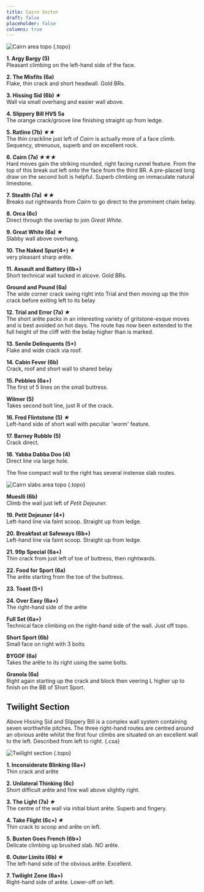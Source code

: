 ```yaml
---
title: Cairn Sector
draft: false
placeholder: false
columns: true
---
```




![Cairn area topo](/img/peak/buxton/hh-cairn-topo-1.jpg)
{.topo}


**1. Argy Bargy (5)**  
Pleasant climbing on the left-hand side of the face.

**2. The Misfits (6a)**  
Flake, thin crack and short headwall. Gold BRs.

**3. Hissing Sid (6b) *★***  
Wall via small overhang and easier wall above.

**4. Slippery Bill HVS 5a**  
The orange crack/groove line finishing straight up from ledge.

**5. Ratline (7b) *★★***  
The thin crackline just left of *Cairn* is actually more of a face climb. Sequency, strenuous, superb and on excellent rock.

**6. Cairn (7a) *★★★***  
Hard moves gain the striking rounded, right facing runnel feature. From the top of this break out left onto the face from the third BR. A pre-placed long draw on the second bolt is helpful. Superb climbing on immaculate natural limestone.

**7. Stealth (7a) *★★***  
Breaks out rightwards from *Cairn* to go direct to the prominent chain belay.

**8. Orca (6c)**  
Direct through the overlap to join *Great White*.

**9. Great White (6a) *★***  
Slabby wall above overhang.

**10. The Naked Spur(4+) *★***  
very pleasant sharp arête.

**11. Assault and Battery (6b+)**  
Short technical wall tucked in alcove. Gold BRs.

**Ground and Pound (6a)**  
The wide corner crack swing right into Trial and then moving up the thin crack before exiting left to its belay

**12. Trial and Error (7a) *★***  
The short arête packs in an interesting variety of gritstone-esque moves and is best avoided on hot days. The route has now been extended to the full height of the cliff with the belay higher than is marked.

**13. Senile Delinquents (5+)**  
Flake and wide crack via roof.

**14. Cabin Fever (6b)**  
Crack, roof and short wall to shared belay

**15. Pebbles (6a+)**  
The first of 5 lines on the small buttress.

**Wilmer (5)**  
Takes second bolt line, just R of the crack.

**16. Fred Flintstone (5) *★***  
Left-hand side of short wall with peculiar 'worm' feature.

**17. Barney Rubble (5)**  
Crack direct.

**18. Yabba Dabba Doo (4)**  
Direct line via large hole.

The fine compact wall to the right has several instense slab routes.

![Cairn slabs area topo](/img/peak/buxton/hh-cairn-topo-2.jpg)
{.topo}

**Mueslli (6b)**  
Climb the wall just left of *Petit Dejeuner*. 

**19. Petit Dejeuner (4+)**  
Left-hand line via faint scoop. Straight up from ledge. 

**20. Breakfast at Safeways (6b+)**  
Left-hand line via faint scoop. Straight up from ledge. 

**21. 99p Special (6a+)**  
Thin crack from just left of toe of buttress, then rightwards. 

**22. Food for Sport (6a)**  
The arête starting from the toe of the buttress.

**23. Toast (5+)**

**24. Over Easy (6a+)**  
The right-hand side of the arête 

**Full Set (6a+)**  
Technical face climbing on the right-hand side of the wall. Just off topo. 

**Short Sport (6b)**  
Small face on right with 3 bolts 

**BYGOF (6a)**  
Takes the arête to its right using the same bolts.

**Granola (6a)**  
Right again starting up the crack and block then veering L higher up to finish on the BB of Short Sport.

## Twilight Section

Above Hissing Sid and Slippery Bill is a complex wall system containing seven worthwhile pitches. The three right-hand routes are centred around an obvious arête whilst the first four climbs are situated on an excellent wall to the left. Described from left to right.
{.csa}

![Twilight section](/img/peak/buxton/hh-cairn-topo-3.jpg)
{.topo}

**1. Inconsiderate Blinking (6a+)**  
Thin crack and arête

**2. Unilateral Thinking (6c)**  
Short difficult arête and fine wall above slightly right.

**3. The Light (7a) *★***  
The centre of the wall via initial blunt arête. Superb and fingery.

**4. Take Flight (6c+) *★***  
Thin crack to scoop and arête on left.

**5. Buxton Goes French (6b+)**  
Delicate climbing up brushed slab. NO arête.

**6. Outer Limits (6b) *★***  
The left-hand side of the obvious arête. Excellent.

**7. Twilight Zone (6a+)**  
Right-hand side of arête. Lower-off on left.

